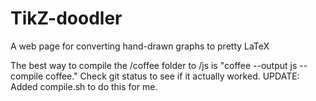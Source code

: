 # TikZ-doodler
A web page for converting hand-drawn graphs to pretty LaTeX

The best way to compile the /coffee folder to /js is "coffee --output js --compile coffee." Check git status to
see if it actually worked. UPDATE: Added compile.sh to do this for me.